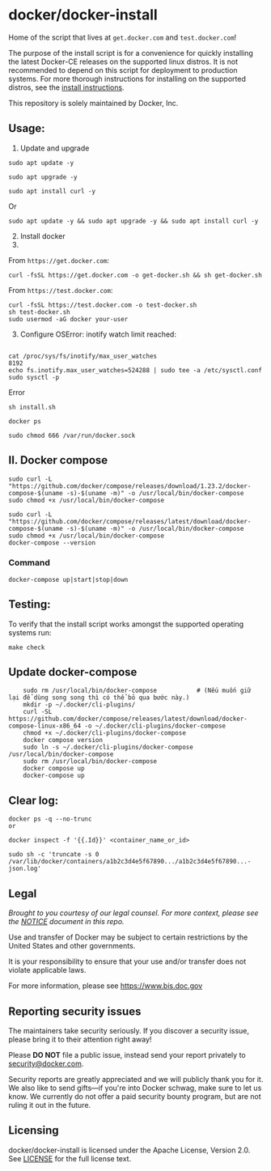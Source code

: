 # docker/docker-install
Home of the script that lives at `get.docker.com` and `test.docker.com`!

The purpose of the install script is for a convenience for quickly
installing the latest Docker-CE releases on the supported linux
distros. It is not recommended to depend on this script for deployment
to production systems. For more thorough instructions for installing
on the supported distros, see the [install
instructions](https://docs.docker.com/engine/installation/).

This repository is solely maintained by Docker, Inc.

## Usage:

1. Update and upgrade

```
sudo apt update -y

sudo apt upgrade -y

sudo apt install curl -y

```

Or

```
sudo apt update -y && sudo apt upgrade -y && sudo apt install curl -y
```

2. Install docker
3. 
From `https://get.docker.com`:
```shell
curl -fsSL https://get.docker.com -o get-docker.sh && sh get-docker.sh
```

From `https://test.docker.com`:
```shell
curl -fsSL https://test.docker.com -o test-docker.sh
sh test-docker.sh
sudo usermod -aG docker your-user
```
3. Configure
OSError: inotify watch limit reached:
```shell

cat /proc/sys/fs/inotify/max_user_watches
8192
echo fs.inotify.max_user_watches=524288 | sudo tee -a /etc/sysctl.conf
sudo sysctl -p
```
Error
```shell
sh install.sh

docker ps

sudo chmod 666 /var/run/docker.sock

```
## II. Docker compose

```
sudo curl -L "https://github.com/docker/compose/releases/download/1.23.2/docker-compose-$(uname -s)-$(uname -m)" -o /usr/local/bin/docker-compose
sudo chmod +x /usr/local/bin/docker-compose

sudo curl -L "https://github.com/docker/compose/releases/latest/download/docker-compose-$(uname -s)-$(uname -m)" -o /usr/local/bin/docker-compose
sudo chmod +x /usr/local/bin/docker-compose
docker-compose --version

```
### Command
```
docker-compose up|start|stop|down
```

## Testing:

To verify that the install script works amongst the supported operating systems run:

```shell
make check
```

## Update docker-compose
```
	sudo rm /usr/local/bin/docker-compose			# (Nếu muốn giữ lại để dùng song song thì có thể bỏ qua bước này.)
	mkdir -p ~/.docker/cli-plugins/
	curl -SL https://github.com/docker/compose/releases/latest/download/docker-compose-linux-x86_64 -o ~/.docker/cli-plugins/docker-compose
	chmod +x ~/.docker/cli-plugins/docker-compose
	docker compose version
	sudo ln -s ~/.docker/cli-plugins/docker-compose /usr/local/bin/docker-compose
	sudo rm /usr/local/bin/docker-compose
	docker compose up
	docker-compose up

```


## Clear log:
```
docker ps -q --no-trunc
or

docker inspect -f '{{.Id}}' <container_name_or_id>

sudo sh -c 'truncate -s 0 /var/lib/docker/containers/a1b2c3d4e5f67890.../a1b2c3d4e5f67890...-json.log'
```

## Legal
*Brought to you courtesy of our legal counsel. For more context,
please see the [NOTICE](NOTICE) document in this repo.*

Use and transfer of Docker may be subject to certain restrictions by the
United States and other governments.

It is your responsibility to ensure that your use and/or transfer does not
violate applicable laws.

For more information, please see https://www.bis.doc.gov

## Reporting security issues

The maintainers take security seriously. If you discover a security issue,
please bring it to their attention right away!

Please **DO NOT** file a public issue, instead send your report privately to
[security@docker.com](mailto:security@docker.com).

Security reports are greatly appreciated and we will publicly thank you for it.
We also like to send gifts—if you're into Docker schwag, make sure to let
us know. We currently do not offer a paid security bounty program, but are not
ruling it out in the future.

## Licensing

docker/docker-install is licensed under the Apache License, Version 2.0.
See [LICENSE](LICENSE) for the full license text.

